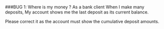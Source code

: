 ###BUG 1: Where is my money ?
As a bank client
When I make many deposits, 
My account shows me the last deposit as its current balance.

Please correct it as the account must show the cumulative deposit amounts. 

